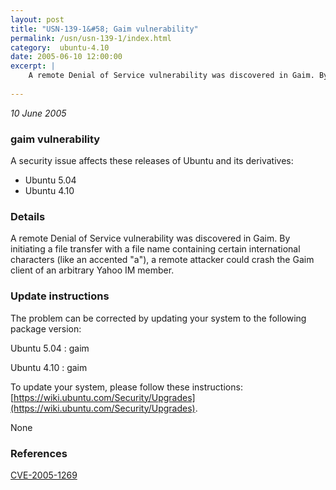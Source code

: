 ```yaml
---
layout: post
title: "USN-139-1&#58; Gaim vulnerability"
permalink: /usn/usn-139-1/index.html
category:  ubuntu-4.10
date: 2005-06-10 12:00:00
excerpt: |
    A remote Denial of Service vulnerability was discovered in Gaim. By initiating a file transfer with a file name containing certain international characters (like an accented &quot;a&quot;), a remote attacker could crash the Gaim client of an arbitrary Yahoo IM member.
    
--- 
```

 
 

*10 June 2005*

### gaim vulnerability

A security issue affects these releases of Ubuntu and its derivatives:

* Ubuntu 5.04
* Ubuntu 4.10

### Details

A remote Denial of Service vulnerability was discovered in Gaim. By initiating a file transfer with a file name containing certain international characters (like an accented &quot;a&quot;), a remote attacker could crash the Gaim client of an arbitrary Yahoo IM member.

### Update instructions

The problem can be corrected by updating your system to the following package version:

Ubuntu 5.04
 : gaim 

Ubuntu 4.10
 : gaim 

To update your system, please follow these instructions: [https://wiki.ubuntu.com/Security/Upgrades](https://wiki.ubuntu.com/Security/Upgrades).

None

### References

 
 [CVE-2005-1269](http://people.ubuntu.com/~ubuntu-security/cve/CVE-2005-1269)
 

